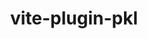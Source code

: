 ---
title: vite-plugin-pkl
description: PKL file import plugin for Vite.
url: https://github.com/martinkruusement/vite-plugin-pkl
---